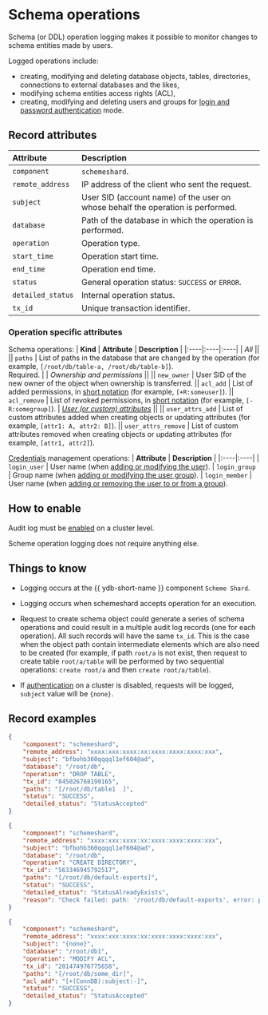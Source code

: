 # Schema operations

Schema (or DDL) operation logging makes it possible to monitor changes to schema entities made by users.

Logged operations include:
- creating, modifying and deleting database objects, tables, directories, connections to external databases and the likes,
- modifying schema entities access rights (ACL),
- creating, modifying and deleting users and groups for [login and password authentication](../concepts/auth.md#static-credentials) mode.

## Record attributes

| __Attribute__ | __Description__ |
|:----|:----|
| `component` | `schemeshard`.
| `remote_address` | IP address of the client who sent the request.
| `subject` | User SID (account name) of the user on whose behalf the operation is performed.
| `database` | Path of the database in which the operation is performed.
| `operation` | Operation type.
| `start_time` | Operation start time.
| `end_time` | Operation end time.
| `status` | General operation status: `SUCCESS` or `ERROR`.
| `detailed_status` | Internal operation status.
| `tx_id` | Unique transaction identifier.

### Operation specific attributes

Schema operations:
| __Kind__ | __Attribute__ | __Description__ |
|:----|:----|:----|
| _All_ ||
|| `paths` | List of paths in the database that are changed by the operation (for example, `[/root/db/table-a, /root/db/table-b]`).<br>Required. |
| _Ownership and permissions_ ||
|| `new_owner` | User SID of the new owner of the object when ownership is transferred.
|| `acl_add` | List of added permissions, in [short notation](./short-access-control-notation.md) (for example, `[+R:someuser]`).
|| `acl_remove` | List of revoked permissions, in [short notation](./short-access-control-notation.md) (for example, `[-R:somegroup]`).
| _[User (or custom) attributes](../concepts/datamodel/table?#users-attr)_ ||
|| `user_attrs_add` | List of custom attributes added when creating objects or updating attributes (for example, `[attr1: A, attr2: B]`).
|| `user_attrs_remove` | List of custom attributes removed when creating objects or updating attributes (for example, `[attr1, attr2]`).

[Credentials](../concepts/auth#static-credentials) management operations:
| __Attribute__ | __Description__ |
|:----|:----|
| `login_user` | User name (when [adding or modifying the user](access.md#users)).
| `login_group` | Group name (when [adding or modifying the user group](access.md#groups)).
| `login_member` | User name (when [adding or removing the user to or from a group](access.md#groups)).

## How to enable

Audit log must be [enabled](audit-log.md#enabling-audit-log) on a cluster level.

Scheme operation logging does not require anything else.

## Things to know

- Logging occurs at the {{ ydb-short-name }} component `Scheme Shard`.

[//]: # (TODO: `start_time` and `end_time` mark start and end time of the operation.)
- Logging occurs when schemeshard accepts operation for an execution.

- Request to create schema object could generate a series of schema operations and could result in a multiple audit log records (one for each operation). All such records will have the same `tx_id`. This is the case when the object path contain intermediate elements which are also need to be created (for example, if path `root/a` is not exist, then request to create table `root/a/table` will be performed by two sequential operations: `create root/a` and then `create root/a/table`).

- If [authentication](../deploy/configuration/config#auth) on a cluster is disabled, requests will be logged, `subject` value will be `{none}`.

## Record examples

```json
{
    "component": "schemeshard",
    "remote_address": "xxxx:xxx:xxxx:xx:xxxx:xxxx:xxxx:xxx",
    "subject": "bfbohb360qqqql1ef604@ad",
    "database": "/root/db",
    "operation": "DROP TABLE",
    "tx_id": "845026768199165",
    "paths": "[/root/db/table1  ]",
    "status": "SUCCESS",
    "detailed_status": "StatusAccepted"
}
```
```json
{
    "component": "schemeshard",
    "remote_address": "xxxx:xxx:xxxx:xx:xxxx:xxxx:xxxx:xxx",
    "subject": "bfbohb360qqqql1ef604@ad",
    "database": "/root/db",
    "operation": "CREATE DIRECTORY",
    "tx_id": "563346945792517",
    "paths": "[/root/db/default-exports]",
    "status": "SUCCESS",
    "detailed_status": "StatusAlreadyExists",
    "reason": "Check failed: path: '/root/db/default-exports', error: path exist, request accepts it (id: [...], type: EPathTypeDir, state: EPathStateNoChanges)"
}
```
```json
{
    "component": "schemeshard",
    "remote_address": "xxxx:xxx:xxxx:xx:xxxx:xxxx:xxxx:xxx",
    "subject": "{none}",
    "database": "/root/db1",
    "operation": "MODIFY ACL",
    "tx_id": "281474976775658",
    "paths": "[/root/db/some_dir]",
    "acl_add": "[+(ConnDB):subject:-]",
    "status": "SUCCESS",
    "detailed_status": "StatusAccepted"
}
```
